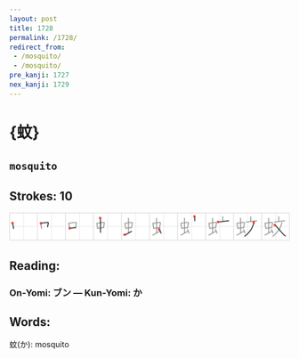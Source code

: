 ```yaml
---
layout: post
title: 1728
permalink: /1728/
redirect_from:
 - /mosquito/
 - /mosquito/
pre_kanji: 1727
nex_kanji: 1729
---
```


# {蚊}

## `mosquito`

## Strokes: 10

<div class="stroke"><img src="../images/E89A8A.png" /></div>

## Reading:

### On-Yomi: ブン &mdash; Kun-Yomi: か

## Words:

蚊(か): mosquito
